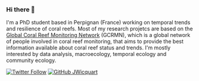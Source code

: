 ### Hi there 👋

I'm a PhD student based in Perpignan (France) working on temporal trends and resilience of coral reefs. Most of my research projetcs are based on the [Global Coral Reef Monitoring Network](https://gcrmn.net/) (GCRMN), which is a global network of people involved in coral reef monitoring, that aims to provide the best information available about coral reef status and trends. I'm mostly interested by data analysis, macroecology, temporal ecology and community ecology.

[![Twitter Follow](https://img.shields.io/twitter/follow/JeremyWicquart?style=social)](https://twitter.com/JeremyWicquart)
[![GitHub JWicquart](https://img.shields.io/github/followers/JeremyWicquart?label=follow&style=social)](https://github.com/JWicquart)

